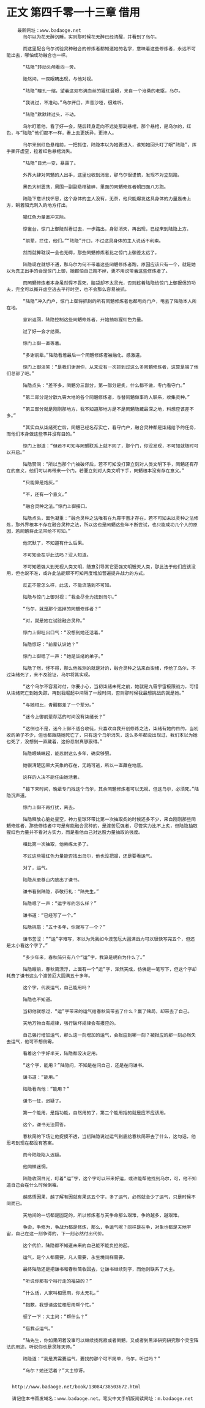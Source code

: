 # 正文 第四千零一十三章 借用
        最新网址：www.badaoge.net
          乌尔以为花无醉沉睡，实则那时候花无醉已经清醒，并看到了乌尔。
      
          而这里配合乌尔试验灵种融合的修炼者都知道她的名字，意味着这些修炼者，永远不可能出去，哪怕成功融合也一样。
      
          “陆隐”转动头颅看向一旁。
      
          陡然间，一双眼睛出现，与他对视。
      
          “陆隐”瞳孔一缩，望着这双布满血丝的猩红竖眼，来自一个沧桑的老妪，乌尔。
      
          “我说过，不准动。”乌尔开口，声音沙哑，很难听。
      
          “陆隐”默默转过头，不动。
      
          乌尔盯着他，看了好一会，随后转身走向不远处那副悬棺，那个悬棺，是乌尔的，红色，与“陆隐”他们都不一样，看上去更妖异，更渗人。
      
          乌尔来到红色悬棺前，一把抓住，陆隐本以为她要进入，谁知她回头盯了眼“陆隐”，挥手撕开虚空，拉着红色悬棺消失。
      
          “陆隐”目光一变，暴露了。
      
          外界大肆对罔魉的人出手，这里也收到消息，那乌尔很谨慎，发现不对立刻跑。
      
          黑色大树震荡，周围一副副悬棺破碎，里面的罔魉修炼者朝四面八方跑。
      
          陆隐下意识找怀思，这个身体的主人没有，无奈，他只能爆发这具身体的力量轰击上方，朝着阳光刺入的地方打出。
      
          猩红色力量直冲天际。
      
          惊雀台，惊门上御陡然看过去，一步踏出，身影消失，再出现，已经来到陆隐上方。
      
          “前辈，拦住，他们。”“陆隐”开口，不过这具身体的主人说话不利索。
      
          然而就算耽误一会也无碍，那些罔魉修炼者比之惊门上御差太远了。
      
          陆隐现在就想不通，那乌尔为何不带着这些罔魉修炼者跑，原因应该只有一个，就是她以为真正出手的会是惊门上御，她都怕自己跑不掉，更不用说带着这些修炼者了。
      
          而罔魉修炼者本身虽然悍不畏死，脑袋却不太灵光，否则趁着陆隐给惊门上御报信的功夫，完全可以撕开虚空逃去平行时空，也不会那么容易被抓。
      
          “陆隐”冲入门户，惊门上御将抓到的所有罔魉修炼者也都甩向门户，甩去了陆隐本人所在地。
      
          意识返回，陆隐控制这些罔魉修炼者，开始抽取猩红色力量。
      
          过了好一会才结束。
      
          惊门上御一直等着。
      
          “多谢前辈。”陆隐看着最后一个罔魉修炼者被融化，感激道。
      
          惊门上御淡笑：“是我们谢谢你，从来没有一次抓到过这么多罔魉修炼者，这算是端了他们总部了吧。”
      
          陆隐点头：“差不多，罔魉分三部分，第一部分是炙，什么都不做，专门看守门。”
      
          “第二部分是分散九霄大地的各个罔魉修炼者，与替罔魉做事的人联系，收集灵种。”
      
          “第三部分就是刚刚那地方，我不知道那地方是不是罔魉隐藏最深之地，料想应该差不多。”
      
          “其实自从柒绪死亡后，罔魉已经名存实亡，看守门户，融合灵种都是柒绪给予的任务，而他们本身做这些事并没有目的。”
      
          惊门上御道：“但若不可知与罔魉联系上就不同了，那个门，你没发现，不可知就随时可以开启。”
      
          陆隐赞同：“所以当那个门被破坏后，若不可知没打算立刻对人类文明下手，罔魉还有存在的意义，他们可以再带来一个门，若要立刻对人类文明下手，罔魉根本没有存在意义。”
      
          “只能算是炮灰。”
      
          “不，还有一个意义。”
      
          “融合灵种之法。”惊门上御接口。
      
          陆隐点头，面色凝重：“融合灵种之法唯有在九霄宇宙才存在，若不可知未以灵种之法修炼，那外界根本不存在融合灵种之法，所以这也是罔魉这些年不断尝试，也只能成功几个人的原因，若罔魉将此法带给不可知。”
      
          他沉默了，不知道有什么后果。
      
          不可知会在乎此法吗？没人知道。
      
          不可知若强大到无视人类文明，随意引导其它更强文明毁灭人类，那此法于他们应该没用，但也说不准，或许此法能帮不可知再度增加普遍提升战力的方式。
      
          反正不管怎么样，此法，不能流落到不可知。
      
          陆隐与惊门上御对视：“我会尽全力找到乌尔。”
      
          “乌尔，就是那个逃掉的罔魉修炼者？”
      
          “对，就是她在试验融合灵种。”
      
          惊门上御吐出口气：“没想到她还活着。”
      
          陆隐惊讶：“前辈认识她？”
      
          惊门上御嗯了一声：“她是柒绪的弟子。”
      
          陆隐了然，怪不得，那么他推测的就是对的，融合灵种之法来自柒绪，传给了乌尔，不过柒绪死了，来不及验证，乌尔将其实现。
      
          “这个乌尔不容易对付，你要小心，当初柒绪未死之前，她就是九霄宇宙极限战力，可惜从柒绪死亡到她失踪，再到我崛起中间隔了一段时间，否则那时候我最想挑战的就是她。”
      
          “与她相比，青醒都差了一个辈分。”
      
          “迷今上御前辈存活的时间没有柒绪长？”
      
          “这倒也不是，迷今上御不适合收徒，只喜欢自我开创修炼之法，柒绪有她的目的，当初收的弟子不少，但也都跟随她死亡了，只有这个乌尔消失，这么多年都没出现过，我们本以为她也死了，没想到一直藏着，这份忍耐真够狠得。”
      
          陆隐眼睛眯起，能忍耐这么多年，确实够狠。
      
          她很清楚因果大天象的存在，无路可逃，所以一直藏在地底。
      
          这样的人决不能任由她活着。
      
          “接下来时间，晚辈专门找这个乌尔，其余罔魉修炼者可以无视，但这乌尔，必须死。”陆隐沉声道。
      
          惊门上御不再打扰，离去。
      
          陆隐释放心脏处星空，神力星球环带比第一次抽取炙的时候还多不少，来自刚刚那些罔魉修炼者，那些修炼者中可是有能融合灵种的，是渡苦厄强者，尽管实力比不上炙，但陆隐抽取猩红色力量并不看对方实力，而是看他自己对这股力量抽取的强度。
      
          相比第一次抽取，他熟练太多了。
      
          不过这些猩红色力量能否找出乌尔，他也没把握，还是要看运气。
      
          对了，运气。
      
          陆隐从至尊山内放出了谦书。
      
          谦书看到陆隐，恭敬行礼：“陆先生。”
      
          陆隐嗯了一声：“运字写的怎么样？”
      
          谦书道：“已经写了一个。”
      
          陆隐挑眉：“五十多年，你就写了一个？”
      
          谦书苦涩：““运”字难写，本以为凭我如今渡苦厄大圆满战力可以很快写完五个，但还是太小看这个字了。”
      
          “多少年来，春秋简只有八个“运”字，我算是明白为什么了。”
      
          陆隐眼前，春秋简漂浮，上面有一个“运”字，浑然天成，仿佛是一笔写下，但这个字却耗费了谦书这么个渡苦厄大圆满五十多年。
      
          这个字，代表运气，自己能用吗？
      
          陆隐也不知道。
      
          当初他就想过，“运”字带来的运气给春秋简带去了什么？赢了赌局，却带去了自己。
      
          天地万物自有规律，强行破坏规律会有报应的。
      
          自己强行增加运气，那么这一刻增加的运气，会报应到哪一刻？被报应的那一刻必然失去运气，他可不想倒霉。
      
          看着这个字好半天，陆隐都没决定用。
      
          “这个字，能用？”陆隐问，不知是在问自己，还是在问谦书。
      
          谦书道：“能用。”
      
          陆隐看向他：“能用？”
      
          谦书一怔，迟疑了。
      
          第一个能用，是指功能，自然用的了，第二个能用指的就是应不应该用。
      
          这个，谦书无法回答。
      
          春秋简的下场让他捉摸不透，当初陆隐说过运气到底给春秋简带去了什么，这句话，他思考到现在都没有答案。
      
          而今陆隐陷入迟疑。
      
          他同样迷惘。
      
          陆隐收回目光，盯着“运”字，这个字可以带来好运，或许能帮他找到乌尔，可，他不知道自己会在什么时候倒霉。
      
          越感悟因果，越了解有因就有果这五个字，多了运气，必然就会少了运气，只是时候不同而已。
      
          天地间的一切都是固定的，所以修炼者与天争命那么艰难，争的越多，越艰难。
      
          争命，争修为，争战力都是修炼，那么，争运气呢？同样是在争，对象也都是天地宇宙，自己在这一刻争得的，下一刻必然付出代价。
      
          这个代价，陆隐都不知道未来的自己能不能负担的起。
      
          运气，是个人都需要，凡人需要，永生境同样需要。
      
          最终陆隐还是把谦书和春秋简收回去，让谦书继续刻字，而他则联系了大主。
      
          “听说你那有个叫行走的福袋的？”
      
          “什么话，人家叫相思雨，你太无礼。”
      
          “抱歉，我想请这位相思雨帮个忙。”
      
          顿了一下：大主问：“帮什么？”
      
          “借我点运气。”
      
          “陆先生，你如果闲着没事可以继续找死寂或者罔魉，又或者到黑泽研究研究那个灵宝阵法的用途，听说你也是灵阵天师。”
      
          陆隐道：“我是真需要运气，要找的那个可不简单，乌尔，听过吗？”
      
          “乌尔？她还活着？”大主惊讶。
      
      
      http://www.badaoge.net/book/13084/38503672.html
      
      请记住本书首发域名：www.badaoge.net。笔尖中文手机版阅读网址：m.badaoge.net